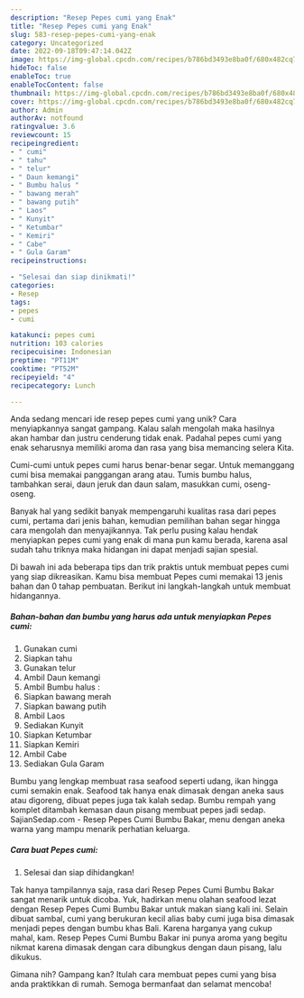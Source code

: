 ```yaml
---
description: "Resep Pepes cumi yang Enak"
title: "Resep Pepes cumi yang Enak"
slug: 583-resep-pepes-cumi-yang-enak
category: Uncategorized
date: 2022-09-18T09:47:14.042Z
image: https://img-global.cpcdn.com/recipes/b786bd3493e8ba0f/680x482cq70/pepes-cumi-foto-resep-utama.jpg
hideToc: false
enableToc: true
enableTocContent: false
thumbnail: https://img-global.cpcdn.com/recipes/b786bd3493e8ba0f/680x482cq70/pepes-cumi-foto-resep-utama.jpg
cover: https://img-global.cpcdn.com/recipes/b786bd3493e8ba0f/680x482cq70/pepes-cumi-foto-resep-utama.jpg
author: Admin
authorAv: notfound
ratingvalue: 3.6
reviewcount: 15
recipeingredient:
- " cumi"
- " tahu"
- " telur"
- " Daun kemangi"
- " Bumbu halus "
- " bawang merah"
- " bawang putih"
- " Laos"
- " Kunyit"
- " Ketumbar"
- " Kemiri"
- " Cabe"
- " Gula Garam"
recipeinstructions:

- "Selesai dan siap dinikmati!"
categories:
- Resep
tags:
- pepes
- cumi

katakunci: pepes cumi 
nutrition: 103 calories
recipecuisine: Indonesian
preptime: "PT11M"
cooktime: "PT52M"
recipeyield: "4"
recipecategory: Lunch

---
```





Anda sedang mencari ide resep pepes cumi yang unik? Cara menyiapkannya sangat gampang. Kalau salah mengolah maka hasilnya akan hambar dan justru cenderung tidak enak. Padahal pepes cumi yang enak seharusnya memiliki aroma dan rasa yang bisa memancing selera Kita.





Cumi-cumi untuk pepes cumi harus benar-benar segar. Untuk memanggang cumi bisa memakai panggangan arang atau. Tumis bumbu halus, tambahkan serai, daun jeruk dan daun salam, masukkan cumi, oseng-oseng.

Banyak hal yang sedikit banyak mempengaruhi kualitas rasa dari pepes cumi, pertama dari jenis bahan, kemudian pemilihan bahan segar hingga cara mengolah dan menyajikannya. Tak perlu pusing kalau hendak menyiapkan pepes cumi yang enak di mana pun kamu berada, karena asal sudah tahu triknya maka hidangan ini dapat menjadi sajian spesial.






Di bawah ini ada beberapa tips dan trik praktis untuk membuat pepes cumi yang siap dikreasikan. Kamu bisa membuat Pepes cumi memakai 13 jenis bahan dan 0 tahap pembuatan. Berikut ini langkah-langkah untuk membuat hidangannya.

<!--inarticleads1-->

##### Bahan-bahan dan bumbu yang harus ada untuk menyiapkan Pepes cumi:

1. Gunakan  cumi
1. Siapkan  tahu
1. Gunakan  telur
1. Ambil  Daun kemangi
1. Ambil  Bumbu halus :
1. Siapkan  bawang merah
1. Siapkan  bawang putih
1. Ambil  Laos
1. Sediakan  Kunyit
1. Siapkan  Ketumbar
1. Siapkan  Kemiri
1. Ambil  Cabe
1. Sediakan  Gula Garam


Bumbu yang lengkap membuat rasa seafood seperti udang, ikan hingga cumi semakin enak. Seafood tak hanya enak dimasak dengan aneka saus atau digoreng, dibuat pepes juga tak kalah sedap. Bumbu rempah yang komplet ditambah kemasan daun pisang membuat pepes jadi sedap. SajianSedap.com - Resep Pepes Cumi Bumbu Bakar, menu dengan aneka warna yang mampu menarik perhatian keluarga. 

<!--inarticleads2-->

##### Cara buat Pepes cumi:


1. Selesai dan siap dihidangkan!

Tak hanya tampilannya saja, rasa dari Resep Pepes Cumi Bumbu Bakar sangat menarik untuk dicoba. Yuk, hadirkan menu olahan seafood lezat dengan Resep Pepes Cumi Bumbu Bakar untuk makan siang kali ini. Selain dibuat sambal, cumi yang berukuran kecil alias baby cumi juga bisa dimasak menjadi pepes dengan bumbu khas Bali. Karena harganya yang cukup mahal, kam. Resep Pepes Cumi Bumbu Bakar ini punya aroma yang begitu nikmat karena dimasak dengan cara dibungkus dengan daun pisang, lalu dikukus. 

Gimana nih? Gampang kan? Itulah cara membuat pepes cumi yang bisa anda praktikkan di rumah. Semoga bermanfaat dan selamat mencoba!

